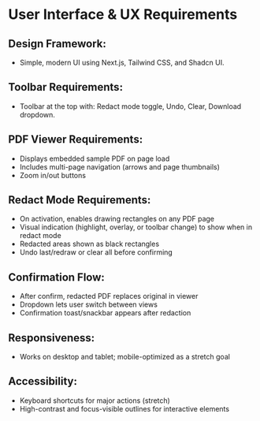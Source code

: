 # User Interface & UX Requirements

## Design Framework:
- Simple, modern UI using Next.js, Tailwind CSS, and Shadcn UI.

## Toolbar Requirements:
- Toolbar at the top with: Redact mode toggle, Undo, Clear, Download dropdown.

## PDF Viewer Requirements:
- Displays embedded sample PDF on page load
- Includes multi-page navigation (arrows and page thumbnails)
- Zoom in/out buttons

## Redact Mode Requirements:
- On activation, enables drawing rectangles on any PDF page
- Visual indication (highlight, overlay, or toolbar change) to show when in redact mode
- Redacted areas shown as black rectangles
- Undo last/redraw or clear all before confirming

## Confirmation Flow:
- After confirm, redacted PDF replaces original in viewer
- Dropdown lets user switch between views
- Confirmation toast/snackbar appears after redaction

## Responsiveness:
- Works on desktop and tablet; mobile-optimized as a stretch goal

## Accessibility:
- Keyboard shortcuts for major actions (stretch)
- High-contrast and focus-visible outlines for interactive elements 